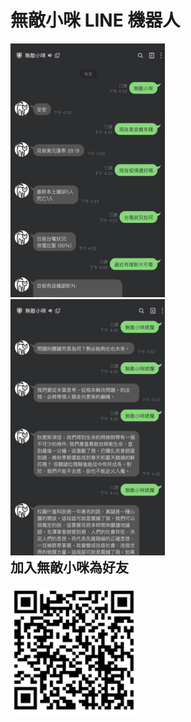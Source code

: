 <p align="center"><h1>無敵小咪 LINE 機器人</h1></p>
<div width="100%">
    <span style="float:left;"><img width="49%" src="./img/demo.png"></span>
    <span style="float:right;"><img width="49%" src="./img/demo2.png"></span>
</div>
<br/><br/>

## 加入無敵小咪為好友
<img width="40%" src="./img/qrcode.png">
